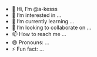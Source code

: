 - 👋 Hi, I’m @a-kesss
- 👀 I’m interested in ...
- 🌱 I’m currently learning ...
- 💞️ I’m looking to collaborate on ...
- 📫 How to reach me ...
- 😄 Pronouns: ...
- ⚡ Fun fact: ...

<!---
a-kesss/a-kesss is a ✨ special ✨ repository because its `README.md` (this file) appears on your GitHub profile.
You can click the Preview link to take a look at your changes.
--->
